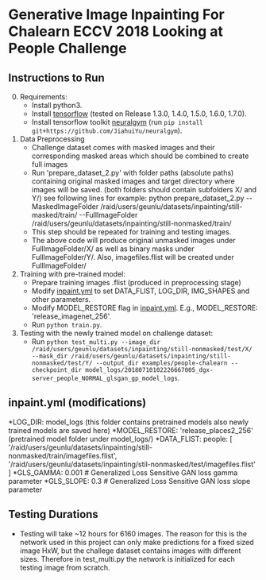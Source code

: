 # Generative Image Inpainting For Chalearn ECCV 2018 Looking at People Challenge

## Instructions to Run

0. Requirements:
    * Install python3.
    * Install [tensorflow](https://www.tensorflow.org/install/) (tested on Release 1.3.0, 1.4.0, 1.5.0, 1.6.0, 1.7.0).
    * Install tensorflow toolkit [neuralgym](https://github.com/JiahuiYu/neuralgym) (run `pip install git+https://github.com/JiahuiYu/neuralgym`).
1. Data Preprocessing
	* Challenge dataset comes with masked images and their corresponding masked areas which should be combined to create full images
	* Run 'prepare_dataset_2.py' with folder paths (absolute paths) containing original masked images and target directory where images will be saved. (both folders should contain subfolders X/ and Y/) see following lines for example:
	python prepare_dataset_2.py  --MaskedImageFolder  /raid/users/geunlu/datasets/inpainting/still-masked/train/ --FullImageFolder /raid/users/geunlu/datasets/inpainting/still-nonmasked/train/
	* This step should be repeated for training and testing images.
	* The above code will produce original unmasked images under FullImageFolder/X/ as well as binary masks under FullImageFolder/Y/. Also, imagefiles.flist will be created under FullImageFolder/
2. Training with pre-trained model:
    * Prepare training images .flist (produced in preprocessing stage)
    * Modify [inpaint.yml](/inpaint.yml) to set DATA_FLIST, LOG_DIR, IMG_SHAPES and other parameters.
    * Modify MODEL_RESTORE flag in [inpaint.yml](/inpaint.yml). E.g., MODEL_RESTORE: 'release_imagenet_256'.
    * Run `python train.py`.
3. Testing with the newly trained model on challenge dataset:
    * Run `python test_multi.py --image_dir /raid/users/geunlu/datasets/inpainting/still-nonmasked/test/X/ --mask_dir /raid/users/geunlu/datasets/inpainting/still-nonmasked/test/Y/ --output_dir examples/people-chalearn --checkpoint_dir model_logs/20180710102226667005_dgx-server_people_NORMAL_glsgan_gp_model_logs`.
	
	
## inpaint.yml (modifications)

*LOG_DIR: model_logs (this folder contains pretrained models also newly trained models are saved here)
*MODEL_RESTORE: 'release_places2_256' (pretrained model folder under model_logs/)
*DATA_FLIST:
  people: [
  '/raid/users/geunlu/datasets/inpainting/still-nonmasked/train/imagefiles.flist',
  '/raid/users/geunlu/datasets/inpainting/stil-nonmasked/test/imagefiles.flist'
  ]
*GLS_GAMMA: 0.001 # Generalized Loss Sensitive GAN loss gamma parameter
*GLS_SLOPE: 0.3	 # Generalized Loss Sensitive GAN loss slope parameter

## Testing Durations
* Testing will take ~12 hours for 6160 images. The reason for this is the network used in this project can only make predictions for a fixed sized image HxW, but the challege dataset contains images with different sizes. Therefore in test_multi.py the network is initialized for each testing image from scratch.

